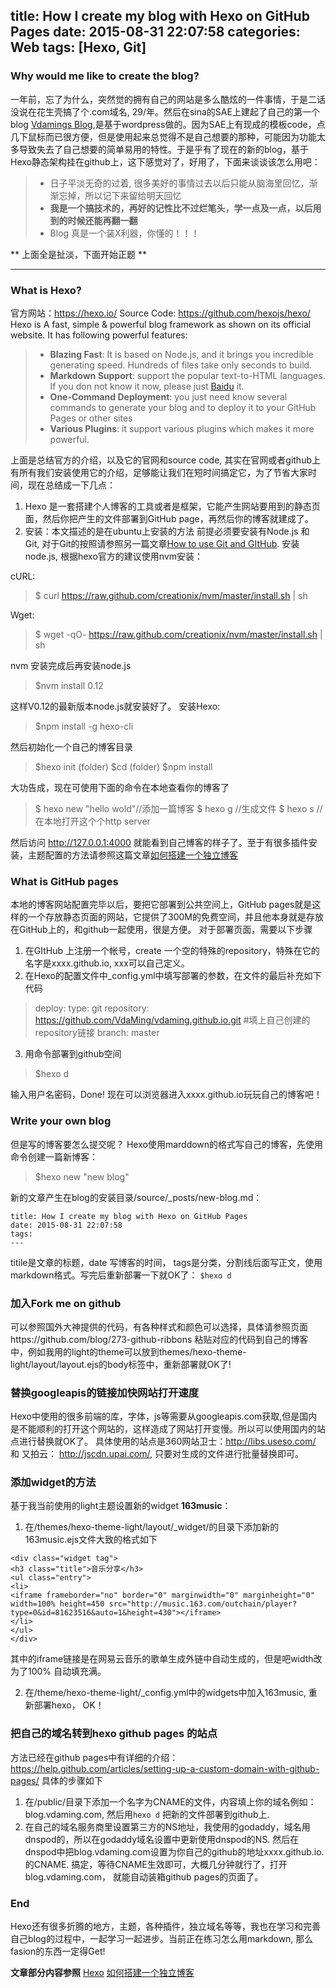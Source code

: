 title: How I create my blog with Hexo on GitHub Pages
date: 2015-08-31 22:07:58
categories: Web
tags: [Hexo, Git] 
---
### Why would me like to create the blog?
一年前，忘了为什么，突然觉的拥有自己的网站是多么酷炫的一件事情，于是二话没说在花生壳搞了个.com域名, 29/年。然后在sina的SAE上建起了自己的第一个blog [Vdamings Blog](http://blog.vdaming.com),是基于wordpress做的。因为SAE上有现成的模板code，点几下鼠标而已很方便，但是使用起来总觉得不是自己想要的那种，可能因为功能太多导致失去了自己想要的简单易用的特性。于是乎有了现在的新的blog，基于Hexo静态架构挂在github上，这下感觉对了，好用了，下面来谈谈该怎么用吧：
> * 日子平淡无奇的过着, 很多美好的事情过去以后只能从脑海里回忆，渐渐忘掉，所以记下来留给明天回忆
> * **我是一个搞技术的，再好的记性比不过烂笔头，学一点及一点，以后用到的时候还能再翻一翻**
> * Blog 真是一个装X利器，你懂的！！！

** 上面全是扯淡，下面开始正题 **
***
### What is Hexo?
官方网站：https://hexo.io/
Source Code: https://github.com/hexojs/hexo/
Hexo is A fast, simple & powerful blog framework as shown on its official website. It has following powerful features:
>  * **Blazing Fast**: It is based on Node.js, and it brings you incredible generating speed. Hundreds of files take only seconds to build.
>  * **Markdown Support**: support the popular text-to-HTML languages. If you don not know it now, please just [Baidu](https://www.baidu.com/s?tn=baidu&wd=markdown) it.
>  * **One-Command Deployment**: you just need know several commands to generate your blog and to deploy it to your GitHub Pages or other sites
>  * **Various Plugins**: it support various plugins which makes it more powerful.
<!--more-->
上面是总结官方的介绍，以及它的官网和source code, 其实在官网或者github上有所有我们安装使用它的介绍，足够能让我们在短时间搞定它，为了节省大家时间，现在总结成一下几点：
1. Hexo 是一套搭建个人博客的工具或者是框架，它能产生网站要用到的静态页面，然后你把产生的文件部署到GitHub page，再然后你的博客就建成了。
2. 安装：本文描述的是在ubuntu上安装的方法
前提必须要安装有Node.js 和 Git, 对于Git的按照请参照另一篇文章[How to use Git and GItHub](http://vdaming.github.io/2015/08/30/How-to-use-Git-and-GItHub/).
安装node.js, 根据hexo官方的建议使用nvm安装：

cURL:
>    $ curl https://raw.github.com/creationix/nvm/master/install.sh | sh

Wget:
>    $ wget -qO- https://raw.github.com/creationix/nvm/master/install.sh | sh

nvm 安装完成后再安装node.js
>    $nvm install 0.12

这样V0.12的最新版本node.js就安装好了。
安装Hexo:
>    $npm install -g hexo-cli

然后初始化一个自己的博客目录
>    $hexo init (folder)
>    $cd (folder)
>    $npm install

大功告成，现在可使用下面的命令在本地查看你的博客了
>    $ hexo new "hello wold"//添加一篇博客
>    $ hexo g //生成文件
>    $ hexo s //在本地打开这个个http server

然后访问 http://127.0.0.1:4000 就能看到自己博客的样子了。至于有很多插件安装，主题配置的方法请参照这篇文章[如何搭建一个独立博客](http://www.jianshu.com/p/05289a4bc8b2)
### What is GitHub pages
本地的博客网站配置完毕以后，要把它部署到公共空间上，GitHub pages就是这样的一个存放静态页面的网站，它提供了300M的免费空间，并且他本身就是存放在GitHub上的，和github一起使用，很是方便。
对于部署页面，需要以下步骤
1. 在GItHub 上注册一个帐号，create 一个空的特殊的repository，特殊在它的名字是xxxx.github.io, xxx可以自己定义。
2. 在Hexo的配置文件中_config.yml中填写部署的参数，在文件的最后补充如下代码
> deploy:
>    type: git
>    repository: https://github.com/VdaMing/vdaming.github.io.git #填上自己创建的repository链接
>    branch: master

3.  用命令部署到github空间
> $hexo d

输入用户名密码，Done! 
现在可以浏览器进入xxxx.github.io玩玩自己的博客吧！

### Write your own blog
但是写的博客要怎么提交呢？
Hexo使用marddown的格式写自己的博客，先使用命令创建一篇新博客：
> $hexo new "new blog"

新的文章产生在blog的安装目录/source/_posts/new-blog.md：
```
title: How I create my blog with Hexo on GitHub Pages
date: 2015-08-31 22:07:58
tags:
---
```

titile是文章的标题，date 写博客的时间， tags是分类，分割线后面写正文，使用markdown格式。写完后重新部署一下就OK了：
`$hexo d`

### **加入Fork me on github**
可以参照国外大神提供的代码，有各种样式和颜色可以选择，具体请参照页面https://github.com/blog/273-github-ribbons
粘贴对应的代码到自己的博客中，例如我用的light的theme可以放到themes/hexo-theme-light/layout/layout.ejs的body标签中，重新部署就OK了!

### **替换googleapis的链接加快网站打开速度**
Hexo中使用的很多前端的库，字体，js等需要从googleapis.com获取,但是国内是不能顺利的打开这个网站的，这样造成了网站打开变慢。所以可以使用国内的站点进行替换就OK了。
具体使用的站点是360网站卫士：http://libs.useso.com/ 和 又拍云： http://jscdn.upai.com/, 只要对生成的文件进行批量替换即可。

### **添加widget的方法**
基于我当前使用的light主题设置新的widget **163music**：
1. 在/themes/hexo-theme-light/layout/_widget/的目录下添加新的163music.ejs文件大致的格式如下
```
<div class="widget tag">
<h3 class="title">音乐分享</h3>
<ul class="entry">
<li>
<iframe frameborder="no" border="0" marginwidth="0" marginheight="0" width=100% height=450 src="http://music.163.com/outchain/player?type=0&id=81623516&auto=1&height=430"></iframe>
</li>
</ul>
</div>
```
 其中的iframe链接是在网易云音乐的歌单生成外链中自动生成的，但是吧width改为了100% 自动填充满。

2. 在/theme/hexo-theme-light/_config.yml中的widgets中加入163music, 重新部署hexo， OK！

### **把自己的域名转到hexo github pages 的站点**
方法已经在github pages中有详细的介绍：https://help.github.com/articles/setting-up-a-custom-domain-with-github-pages/
具体的步骤如下
1. 在/public/目录下添加一个名字为CNAME的文件，内容填上你的域名例如：blog.vdaming.com, 然后用`hexo d` 把新的文件部署到github上.
2. 在自己的域名服务商里设置第三方的NS地址，我使用的godaddy，域名用dnspod的，所以在godaddy域名设置中更新使用dnspod的NS. 然后在dnspod中把blog.vdaming.com设置为你自己的github的地址xxxx.github.io.的CNAME. 搞定，等待CNAME生效即可，大概几分钟就行了，打开blog.vdaming.com， 就能自动装箱github pages的页面了。

### **End**
Hexo还有很多折腾的地方，主题，各种插件，独立域名等等，我也在学习和完善自己blog的过程中，一起学习一起进步。当前正在练习怎么用markdown, 那么fasion的东西一定得Get!



**文章部分内容参照**
[Hexo](https://hexo.io/)
[如何搭建一个独立博客](http://www.jianshu.com/p/05289a4bc8b2)
